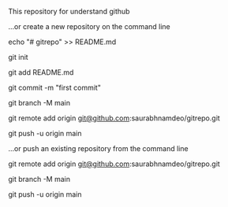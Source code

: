 This repository for understand github

…or create a new repository on the command line

echo "# gitrepo" >> README.md

git init

git add README.md

git commit -m "first commit"

git branch -M main

git remote add origin git@github.com:saurabhnamdeo/gitrepo.git

git push -u origin main


…or push an existing repository from the command line

git remote add origin git@github.com:saurabhnamdeo/gitrepo.git

git branch -M main

git push -u origin main

